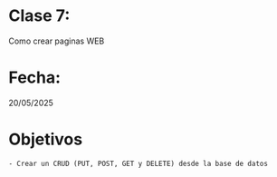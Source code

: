 # Clase 7: 
Como crear paginas WEB

# Fecha: 
20/05/2025

# Objetivos
    - Crear un CRUD (PUT, POST, GET y DELETE) desde la base de datos